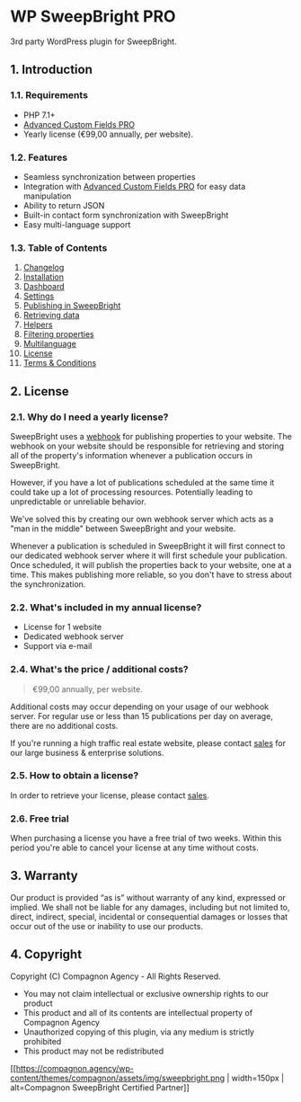 # WP SweepBright PRO

3rd party WordPress plugin for SweepBright.

## 1. Introduction

### 1.1. Requirements

- PHP 7.1+
- [Advanced Custom Fields PRO](https://www.advancedcustomfields.com/pro/)
- Yearly license (€99,00 annually, per website).

### 1.2. Features

- Seamless synchronization between properties
- Integration with [Advanced Custom Fields PRO](https://www.advancedcustomfields.com/pro/) for easy data manipulation
- Ability to return JSON
- Built-in contact form synchronization with SweepBright
- Easy multi-language support

### 1.3. Table of Contents

1. [Changelog](1.-changelog)
2. [Installation](2.-installation)
3. [Dashboard](3.-dashboard)
4. [Settings](4.-settings)
5. [Publishing in SweepBright](5.-publishing-in-sweepbright)
6. [Retrieving data](6.-retrieving-data)
7. [Helpers](7.-helpers)
8. [Filtering properties](8.-filtering-properties)
9. [Multilanguage](9.-multilanguage)
10. [License](license)
11. [Terms & Conditions](terms-&-conditions)

## 2. License

### 2.1. Why do I need a yearly license?

SweepBright uses a [webhook](https://website.sweepbright.com/docs/#header-1.-publish-a-property-to-the-custom-website) for publishing properties to your website. The webhook on your website should be responsible for retrieving and storing all of the property's information whenever a publication occurs in SweepBright.

However, if you have a lot of publications scheduled at the same time it could take up a lot of processing resources. 
Potentially leading to unpredictable or unreliable behavior.

We've solved this by creating our own webhook server which acts as a "man in the middle" between SweepBright and your website.

Whenever a publication is scheduled in SweepBright it will first connect to our dedicated webhook server where it will first schedule your publication. Once scheduled, it will publish the properties back to your website, one at a time. This makes publishing more reliable, so you don't have to stress about the synchronization.

### 2.2. What's included in my annual license?

- License for 1 website
- Dedicated webhook server
- Support via e-mail

### 2.4. What's the price / additional costs?

> €99,00 annually, per website.

Additional costs may occur depending on your usage of our webhook server.
For regular use or less than 15 publications per day on average, there are no additional costs.

If you're running a high traffic real estate website, please contact [sales](info@compagnon.agency) for our large business & enterprise solutions.

### 2.5. How to obtain a license?

In order to retrieve your license, please contact [sales](info@compagnon.agency).

### 2.6. Free trial

When purchasing a license you have a free trial of two weeks. Within this period you're able to cancel your license at any time without costs.

## 3. Warranty

Our product is provided “as is” without warranty of any kind, expressed or implied. We shall not be liable for any damages, including but not limited to, direct, indirect, special, incidental or consequential damages or losses that occur out of the use or inability to use our products.

## 4. Copyright

Copyright (C) Compagnon Agency - All Rights Reserved.

- You may not claim intellectual or exclusive ownership rights to our product
- This product and all of its contents are intellectual property of Compagnon Agency
- Unauthorized copying of this plugin, via any medium is strictly prohibited
- This product may not be redistributed

[[https://compagnon.agency/wp-content/themes/compagnon/assets/img/sweepbright.png | width=150px | alt=Compagnon SweepBright Certified Partner]]

